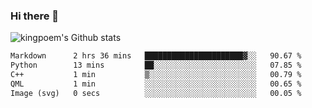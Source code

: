 ### Hi there 👋

![kingpoem's Github stats](https://github-readme-stats.vercel.app/api?username=kingpoem&show_icons=true)

  <!--START_SECTION:waka-->

```txt
Markdown      2 hrs 36 mins   ██████████████████████▓░░   90.67 %
Python        13 mins         ██░░░░░░░░░░░░░░░░░░░░░░░   07.85 %
C++           1 min           ▒░░░░░░░░░░░░░░░░░░░░░░░░   00.79 %
QML           1 min           ░░░░░░░░░░░░░░░░░░░░░░░░░   00.65 %
Image (svg)   0 secs          ░░░░░░░░░░░░░░░░░░░░░░░░░   00.05 %
```

<!--END_SECTION:waka-->
<!--
**kingpoem/kingpoem** is a ✨ _special_ ✨ repository because its `README.md` (this file) appears on your GitHub profile.

Here are some ideas to get you started:

- 🔭 I’m currently working on ...
- 🌱 I’m currently learning ...
- 👯 I’m looking to collaborate on ...
- 🤔 I’m looking for help with ...
- 💬 Ask me about ...
- 📫 How to reach me: ...
- 😄 Pronouns: ...
- ⚡ Fun fact: ...
-->
